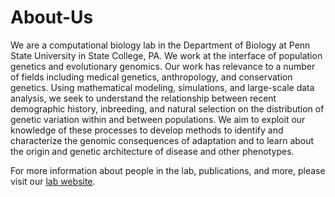 # About-Us

We are a computational biology lab in the Department of Biology at Penn State University in State College, PA. We work at the interface of population genetics and evolutionary genomics. Our work has relevance to a number of fields including medical genetics, anthropology, and conservation genetics. Using mathematical modeling, simulations, and large-scale data analysis, we seek to understand the relationship between recent demographic history, inbreeding, and natural selection on the distribution of genetic variation within and between populations. We aim to exploit our knowledge of these processes to develop methods to identify and characterize the genomic consequences of adaptation and to learn about the origin and genetic architecture of disease and other phenotypes.

For more information about people in the lab, publications, and more, please visit our [lab website](http://szpiech.com).
